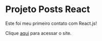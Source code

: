 # Projeto Posts React

Este foi meu primeiro contato com React.js!

Clique [aqui](https://startling-marigold-81f4cc.netlify.app) para acessar o site.